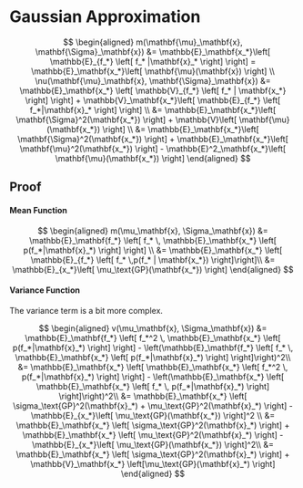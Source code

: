 # Gaussian Approximation




$$
\begin{aligned}
m(\mathbf{\mu}_\mathbf{x}, \mathbf{\Sigma}_\mathbf{x}) &= \mathbb{E}_\mathbf{x_*}\left[ \mathbb{E}_{f_*} \left[ f_* |\mathbf{x}_* \right] \right] = \mathbb{E}_\mathbf{x_*}\left[ \mathbf{\mu}(\mathbf{x}) \right] \\ 
\nu(\mathbf{\mu}_\mathbf{x}, \mathbf{\Sigma}_\mathbf{x}) &= \mathbb{E}_\mathbf{x_*} \left[ \mathbb{V}_{f_*} \left[ f_* | \mathbf{x_*} \right]  \right] + \mathbb{V}_\mathbf{x_*}\left[ \mathbb{E}_{f_*} \left[  f_*|\mathbf{x}_* \right] \right] \\ 
&= \mathbb{E}_\mathbf{x_*}\left[ \mathbf{\Sigma}^2(\mathbf{x_*}) \right] + \mathbb{V}\left[ \mathbf{\mu}(\mathbf{x_*}) \right] \\ 
&= \mathbb{E}_\mathbf{x_*}\left[ \mathbf{\Sigma}^2(\mathbf{x_*}) \right] + \mathbb{E}_\mathbf{x_*}\left[ \mathbf{\mu}^2(\mathbf{x_*}) \right] - \mathbb{E}^2_\mathbf{x_*}\left[ \mathbf{\mu}(\mathbf{x_*}) \right]
\end{aligned}
$$


## Proof


#### Mean Function

$$
\begin{aligned}
m(\mu_\mathbf{x}, \Sigma_\mathbf{x})
&=
\mathbb{E}_\mathbf{f_*}
\left[ f_* \, \mathbb{E}_\mathbf{x_*} \left[ p(f_*|\mathbf{x}_*) \right] \right] \\
&=
\mathbb{E}_\mathbf{x_*}
\left[ \mathbb{E}_{f_*} \left[ f_* \,p(f_* | \mathbf{x_*}) \right]\right]\\
&=
\mathbb{E}_{x_*}\left[ \mu_\text{GP}(\mathbf{x_*}) \right]
\end{aligned}
$$

#### Variance Function

The variance term is a bit more complex.

$$
\begin{aligned}
v(\mu_\mathbf{x}, \Sigma_\mathbf{x})
&=
\mathbb{E}_\mathbf{f_*}
\left[ f_*^2 \, \mathbb{E}_\mathbf{x_*} \left[ p(f_*|\mathbf{x}_*) \right] \right] -
\left(\mathbb{E}_\mathbf{f_*}
\left[ f_* \, \mathbb{E}_\mathbf{x_*} \left[ p(f_*|\mathbf{x}_*) \right] \right]\right)^2\\
&=
\mathbb{E}_\mathbf{x_*}
\left[ \mathbb{E}_\mathbf{x_*} \left[ f_*^2 \, p(f_*|\mathbf{x}_*) \right] \right] -
\left(\mathbb{E}_\mathbf{x_*}
\left[ \mathbb{E}_\mathbf{x_*} \left[ f_* \, p(f_*|\mathbf{x}_*) \right] \right]\right)^2\\
&=
\mathbb{E}_\mathbf{x_*}
\left[  \sigma_\text{GP}^2(\mathbf{x}_*) + \mu_\text{GP}^2(\mathbf{x}_*) \right] -
\mathbb{E}_{x_*}\left[ \mu_\text{GP}(\mathbf{x_*}) \right]^2 \\
&=
\mathbb{E}_\mathbf{x_*}
\left[  \sigma_\text{GP}^2(\mathbf{x}_*) \right] + \mathbb{E}_\mathbf{x_*} \left[ \mu_\text{GP}^2(\mathbf{x}_*) \right] -
\mathbb{E}_{x_*}\left[ \mu_\text{GP}(\mathbf{x_*}) \right]^2\\
&=
\mathbb{E}_\mathbf{x_*} \left[  \sigma_\text{GP}^2(\mathbf{x}_*) \right] +
\mathbb{V}_\mathbf{x_*} \left[\mu_\text{GP}(\mathbf{x}_*) \right]
\end{aligned}
$$